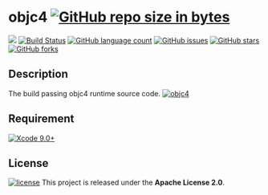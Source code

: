 # objc4 [![GitHub repo size in bytes](https://img.shields.io/github/repo-size/oneofai/objc4.svg)](https://github.com/oneofai/objc4)

[![](https://img.shields.io/badge/platform-macOS-orange.svg)](https://github.com/oneofai/objc4) [![Build Status](https://travis-ci.org/oneofai/objc4.svg?branch=master)](https://travis-ci.org/oneofai/objc4) [![GitHub language count](https://img.shields.io/github/languages/count/oneofai/objc4.svg)]() [![GitHub issues](https://img.shields.io/github/issues/oneofai/objc4.svg)](https://github.com/oneofai/objc4/issues) [![GitHub stars](https://img.shields.io/github/stars/oneofai/objc4.svg)](https://github.com/oneofai/objc4/stargazers) [![GitHub forks](https://img.shields.io/github/forks/oneofai/objc4.svg)](https://github.com/oneofai/objc4/network) 

## Description
The build passing objc4 runtime source code. [![objc4](https://img.shields.io/badge/objc4-723-brightgreen.svg) ](https://opensource.apple.com/tarballs/objc4/)

## Requirement
[![Xcode 9.0+](https://img.shields.io/badge/Xcode-9.0%2B-blue.svg)](https://developer.apple.com/xcode/)

## License
[![license](https://img.shields.io/github/license/oneofai/objc4.svg)](https://github.com/oneofai/objc4)
This project is released under the **Apache License 2.0**.



